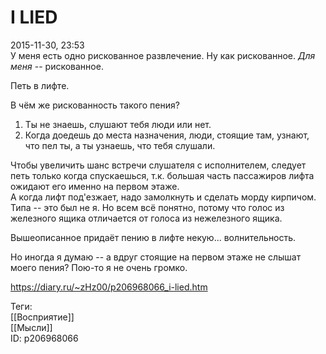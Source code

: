 I LIED
=======

   
 2015-11-30, 23:53   
  У меня есть одно рискованное развлечение. Ну как рискованное.  *Для меня*  -- рискованное.   
   
 Петь в лифте.   
   
 В чём же рискованность такого пения?   
 1) Ты не знаешь, слушают тебя люди или нет.   
 2) Когда доедешь до места назначения, люди, стоящие там, узнают, что пел ты, а ты узнаешь, что тебя слушали.   
   
 Чтобы увеличить шанс встречи слушателя с исполнителем, следует петь только когда спускаешься, т.к. большая часть пассажиров лифта ожидают его именно на первом этаже.   
 А когда лифт под'езжает, надо замолкнуть и сделать морду кирпичом. Типа -- это был не я. Но всем всё понятно, потому что голос из железного ящика отличается от голоса из нежелезного ящика.   
   
 Вышеописанное придаёт пению в лифте некую... волнительность.   
   
 Но иногда я думаю -- а вдруг стоящие на первом этаже не слышат моего пения? Пою-то я не очень громко.   
    
 <https://diary.ru/~zHz00/p206968066_i-lied.htm>   
   
 Теги:   
 [[Восприятие]]   
 [[Мысли]]   
 ID: p206968066